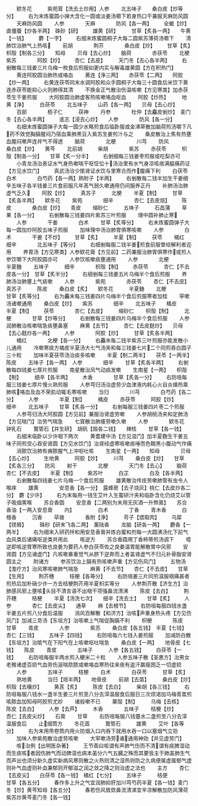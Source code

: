 <!-- { "loadSidebar": true } -->
　　欵冬花　　　紫苑茸【洗去土炒用】人参
　　北五味子　　桑白皮【炒等分】
　　右为末炼蜜圆小弹大含化一圆或淡姜汤嚼下若身热口干兼服天麻防风圆
　　天麻防风圆
　　人参　　　　天麻　　　　防风【各一两】
　　全蝎【炒】　　　直僵蚕【炒各半两】　硃砂【研】
　　雄黄【研】　　　甘草【炙各一两】　　牛黄【一钱】
　　麝【一字】
　　右细末炼蜜圆桐子大每二圆紫苏薄荷汤嚼下
　　清肺饮治肺气上热咳
　　前胡　　　　荆芥　　　　桑白皮【炒】
　　甘草【炙】　　　枳殻【制各三分】　　知母
　　贝母【去心炒】　　脑荷　　　　赤茯苓
　　北梗　　　　紫苏　　　　阿胶【炒】
　　杏仁【去皮】　　　天门冬【去心各半两】
　　右剉散每三钱姜三片乌梅一枚食后煎服如更内实与解毒雄黄圆【方在积热门】
　　黄连阿胶圆治肺热或咯血
　　黄连【浄三两】　　赤茯苓【二两】　　阿胶【炒一两】
　　右黄连茯苓同末水调阿胶和众手圆桐子大每三十圆食后米饮下黄连赤茯苓能抑心火则肺得其清
　　不换金正气散治伤温咳嗽【方见寒类】加赤茯苓生干姜煎服
　　大阿胶圆治肺虚客热咳嗽咯血呕血
　　阿胶【炒热】　　　地黄【浄】　　　白茯苓
　　北五味子　　山药【各一两】　　贝母【去心炒】
　　百部　　　　栢子仁　　　茯神
　　丹参　　　　杜仲【去麤皮剉炒】　麦门冬【去心各半两】
　　逺志【浸去心炒】　　人参　　　　防风【各一分】
　　右细末炼蜜圆弹子大每一圆少水略煎食后临卧服或金沸草散加脑荷煎汤嚼下凡药不效觉胸膈腥闷乃宿血乘肺黒豆入紫苏生姜煎汁与之
　　桑皮散治上焦有热壅血腥闷嗽声连并气不得透
　　脑荷　　　　北梗　　　　川芎
　　防风　　　　桑白皮【炒】　　黄芩
　　北前胡　　　柴胡　　　　紫苏
　　赤茯苓　　　枳殻【制各一分】　　甘草【炙一分半】
　　右剉细每三钱姜枣煎服或吃梨亦可
　　小青龙汤治表证水气身热嗽喘干呕怔忪十汤治里有水气身凉咳痞满脇痛药证【方见水饮门】
　　真武汤治少隂肾证水饮与里寒合而作腹痛下利
　　白茯苓　　　白术　　　　白芍药【各一两】熟附子【半两】
　　右剉散每二钱半加生干姜细辛五味子各半钱姜三片食前服凡年髙气弱久嗽通用仍间服养正丹
　　补肺汤治肺虚气乏久
　　阿胶【炒】　　　真苏子　　　北梗
　　半夏【制】　　　甘草【炙各半两】　　欵冬花
　　紫苑　　　　细辛　　　　杏仁【去皮焙】
　　陈皮　　　　桑白皮【炒】　　青皮
　　缩砂仁　　　五味子　　　石昌蒲
　　草果【各一分】
　　右剉散每三钱姜四片紫苏三叶煎服
　　理中圆补肺止寒
　　人参　　　　干姜　　　　白术
　　甘草【炙等分】
　　右末炼蜜圆弹子大每一圆加炒阿胶五味子煎服
　　加味理中汤治肺胃俱寒咳嗽
　　人参　　　　白术　　　　干姜【不炒】
　　甘草【炙】　　　半夏【制】　　　茯苓
　　橘红　　　　细辛　　　　北五味子【等分】
　　右细剉每服二钱半姜煎食前服曽经解利者迩用
　　养胃汤【方见寒类】人参欵花膏【方见前】二药兼服治肺胃俱寒作或煎人参饮嚼下大阿胶圆亦可
　　人参饮咳嗽痰壅通用
　　人参　　　　北梗　　　　半夏麯
　　五味子　　　细辛　　　　枳殻【制】
　　赤茯苓　　　杏仁【不去皮各一分】　甘草【炙半分】
　　右细剉每三钱姜五片乌梅半个食后煎服
　　养肺汤治肺壅上气痰嗽
　　人参　　　　紫苑　　　　赤茯苓
　　杏仁【不去皮】　　真苏子　　　陈皮
　　桑白皮【炙】　　欵冬花　　　半夏麯
　　北梗　　　　甘草【炙等分】
　　右为麤末每三钱姜四片乌梅半个食后煎服寒者加桂
　　寜嗽汤诸嗽通用
　　桑白皮【炒】　　紫苏　　　　细辛
　　北五味子　　橘皮　　　　半夏【制】
　　茯苓　　　　杏仁【去皮】　　　缩砂仁
　　枳殻【制】　　　北梗　　　　甘草【炒等分】
　　右剉散每三钱姜四片乌梅半个食后煎服
　　人参润肺散治咳嗽喘急痰壅鼻塞
　　麻黄【去节】　　　杏仁【去皮麸炒】　　贝母【去心麸炒各一两】
　　人参　　　　阿胶【炒】　　　甘草【炙各半两】
　　橘红　　　　北梗【各一分】
　　右麤末每二钱半紫苏三叶煎服亦能发散小儿通用
　　冷嗽寒痰方橘皮半夏汤大七气汤夹和每三钱姜七片二个同煎吞白圆子三十粒
　　加味半夏茯苓汤治痰多咳嗽
　　半夏【制二两半】　　茯苓【一两半】　　陈皮
　　五味子【各一两】　人参　　　　细辛
　　甘草【炙各半两】
　　右剉散每四钱姜七厚片煎服
　　南星散治风气动痰发嗽
　　生南星【一两】　　枳殻【制】　　　细辛【各半两】
　　木香　　　　甘草【炙各一分】
　　右防咀每服三钱姜七厚片慢火熟煎服
　　人参芎归汤治虚劳少血津液内耗心火自炎燥热乘肺咳咯血及血不荣肌动辄毛寒咳嗽
　　当归　　　　川芎　　　　白芍药【各二分】
　　人参　　　　半夏【制】　　　橘皮
　　赤茯苓　　　阿胶【炒】　　　细辛
　　北五味子　　甘草【炙各一分】
　　右剉每服三钱姜四片枣二个煎服
　　人参芎归汤大阿胶圆【方见前】兼服治肾虚劳嗽
　　人参胡桃汤夹和定肺汤【方见喘门】治劳气喘急
　　七寳散治肺痿劳嗽久嗽
　　人参　　　　欵冬花　　　钟乳石
　　鵞管石【并生研】　胡矾【煅各二钱】　　辣桂
　　甘草【各一钱】
　　右细末临卧以少许咽下两次
　　黄耆建中汤【方见湿门】加半夏麴生干姜五味子同煎空心吞安肾圆【方见水饮门】治肾经虚寒咳嗽痰唾而色黯黒小腹动气作痛
　　消脓饮治肺有痈脓腥气上冲呕吐咳
　　生南星【一两】　　知母　　　　贝母【去心炒】
　　生地黄　　　阿胶【炒】　　　川芎
　　桑白皮【炒】　　甘草【炙各三分】　　防风
　　射干　　　　北梗　　　　天门冬【去心】
　　脑荷　　　　杏仁【不去皮】　　半夏【制】
　　紫苏叶　　　白芷　　　　白及【各半两】
　　右剉散每四钱姜七片乌梅一个食后煎服
　　雄黄散治传疰劳嗽肺管有虫令人喉痒
　　雄黄　　　　安息香【各一分】　露蜂房【去子烧灰】桃仁【去皮炒各二分】　麝【少许】
　　右为末每用一钱生艾叶入生蜜研汁夹和临卧含化仍烧艾以管子吸烟熏喉
　　苏合香圆
　　安息香【二两别为末用无灰酒一升熬膏】　　苏合香油【一两入安息膏
　　内】　　　　　白术　　　　丁香
　　青木香　　　白檀香　　　沉香
　　荜拨　　　　香附【浄】　　　苛子【煨取肉】
　　乌犀【镑屑】　　　硃砂【研末飞各二两】　薰陆香
　　龙脑【研各一两】　　麝香【一两半】
　　右为细末入研药拌和用安息香膏并炼白蜜和剂每一大圆沸汤化下前气血风类后诸痛呕逆类并用此
　　咳逆方
　　苏合香圆用丁香柿蒂煎汤调下
　　噫逆即咳逆胃寒所致也良姜为要药人参白茯苓佐之良姜温胃能解散胃中风邪
　　安肾圆【方见诸虚门】凡咳嗽暴重觉气从脐下逆奔而上者盖肾虚气不归元补骨脂安肾圆主之
　　附诸方
　　参苏饮治上膈有热咳嗽声重【方见伤风门】
　　五物汤【澹疗方】治风寒咳嗽肺气喘急
　　麻黄【不去节】　　杏仁【不去皮】　　甘草【生用】
　　荆芥穗　　　桔梗【各等分】
　　右防咀姜三片同煎温服咽痛甚者煎热后加朴硝少许一方去桔梗荆芥用半夏枳实等分
　　人参荆芥散【济生方】治肺感风邪上壅咳头目不清言语不出咽干项强鼻流清沸
　　陈皮【去白】　　　荆芥穗　　　桔梗
　　半夏【汤洗七次】　　细辛【洗去土】　　甘草【炙】
　　人参　　　　杏仁【去皮尖】　　通草
　　麻【去根节】
　　右防咀每服四钱水盏半姜五片煎八分食后温服
　　消风百解散【和济方】治咳声重身热头疼【方见伤风门】加减三竒汤【东垣方】治咳嗽上气喘促胸膈不利
　　枳梗　　　　陈皮　　　　甘草
　　青皮　　　　人参　　　　紫苏
　　桑白皮【各五钱】　半夏【七钱】　　　杏仁【三钱】
　　五味子【四钱】
　　右防咀每六七钱入姜煎服
　　加减防白散【东垣方】治隂气在下阳气在上咳嗽呕吐喘急
　　桑白皮【一两】　　地骨皮【七钱】　　陈皮
　　青皮　　　　五味子　　　人参【各五钱】
　　白茯苓【一钱】
　　右防咀每服半两水煎入粳米二十粒
　　人参五味子散【圣惠方】治男女老稚诸虚百损气血劳伤涎喘欬脓或嗽咯血寒热往来夜有盗汗羸瘦困乏一切虚损
　　人参　　　　五味子　　　桔梗
　　白术　　　　白茯苓　　　甘草【炙】
　　熟地黄　　　当归【焙半两】　　地骨皮
　　前胡【去苗】　　　桑白皮【炒】　　枳殻【去穰炒】
　　黄芪【炙】　　　陈皮【去白】　　　柴胡【各三钱】
　　右防咀每服八钱水一盏半生姜三片煎至八分去滓温服食后服日三次烦渇加乌梅青嵩煎咳脓血加知母阿胶煎尤妙
　　诸般嗽不已
　　粟殻【制】　　　乌梅【去核】　　　陈皮【去白】
　　人参【去芦】　　　木香　　　　五味子
　　桔梗【炒】　　　杏仁【去皮尖炒】　　石膏
　　甘草
　　右防咀每服八钱虀水二盏煎至八分去滓温服食后
　　止烟筒方
　　冬花蕋　　　鵞管石　　　雄黄
　　艾叶【各等分】
　　右为末用帋卷筒内用火防烟入口内吞下就用水吞一口以塞烟气立効
　　加味人参紫苑散治虚劳咳嗽
　　大寜嗽汤劳诸通用神効【并见虚劳门】
　　咳治例【出明医杂著】
　　王节斋曰咳谓有声肺气伤而不清谓有痰脾湿动而生痰咳者因伤肺气而动脾湿也病本虽分六气五臓之殊而其要皆主于肺盖肺生气而声出也须分新久虚实新病风寒则散之火热则清之湿热则防之久病便属虚属郁气虚则补气血虚则补血兼郁则开郁滋之润之敛之降之则治虚之法也
　　主方
　　杏仁【去皮尖】　　白茯苓【各一钱】　橘红【七分】
　　五味子　　　桔便　　　　甘草【各五分】
　　春作多上升之气宜润肺抑肝加川芎芍药半夏【各一钱】麦门冬【炒】黄芩知母【各五分】
　　春若伤风致欬鼻流清涕宜辛凉解散加防风薄荷紫苏炒黄芩麦门冬【各一钱】

